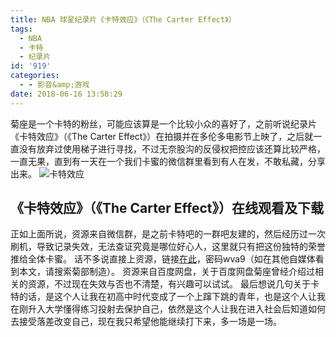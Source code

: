 ```yaml
---
title: NBA 球星纪录片《卡特效应》（《The Carter Effect》）
tags:
  - NBA
  - 卡特
  - 纪录片
id: '919'
categories:
  - - 影音&amp;游戏
date: 2018-06-16 13:58:29
---
```


菊座是一个卡特的粉丝，可能应该算是一个比较小众的喜好了，之前听说纪录片《卡特效应》（《The Carter Effect》）在拍摄并在多伦多电影节上映了，之后就一直没有放弃过使用梯子进行寻找，不过无奈股沟的反侵权把控应该还算比较严格，一直无果，直到有一天在一个我们卡蜜的微信群里看到有人在发，不敢私藏，分享出来。 ![卡特效应](https://i.loli.net/2018/06/16/5b24a6ba388d1.jpeg)

## 《卡特效应》（《The Carter Effect》）在线观看及下载

正如上面所说，资源来自微信群，是之前卡特吧的一群吧友建的，然后经历过一次刷机，导致记录失效，无法查证究竟是哪位好心人，这里就只有把这份独特的荣誉推给全体卡蜜。 话不多说直接上资源，链接[在此](https://pan.baidu.com/s/1RDiSW2HuC9B2trzNJ4fLZQ)，密码wva9（如在其他自媒体看到本文，请搜索菊部制造）。 资源来自百度网盘，关于百度网盘菊座曾经介绍过相关的资源，不过现在失效与否也不清楚，有兴趣可以试试。 最后想说几句关于卡特的话，是这个人让我在初高中时代变成了一个上蹿下跳的青年，也是这个人让我在刚升入大学懂得练习投射去保护自己，依然是这个人让我在进入社会后知道如何去接受落差改变自己，现在我只希望他能继续打下来，多一场是一场。